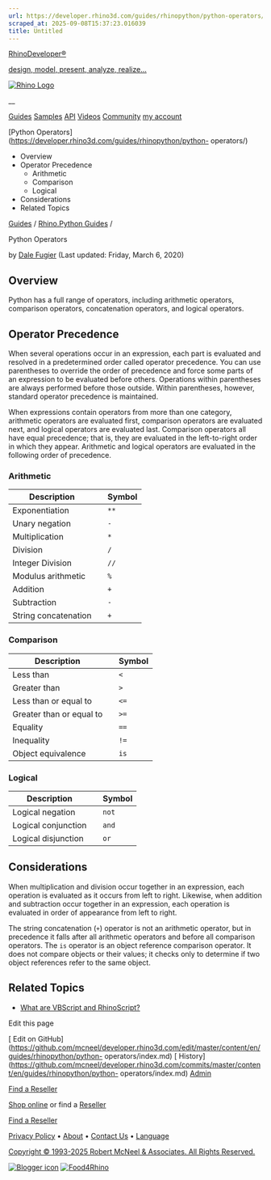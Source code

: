 ```yaml
---
url: https://developer.rhino3d.com/guides/rhinopython/python-operators/
scraped_at: 2025-09-08T15:37:23.016039
title: Untitled
---
```


[RhinoDeveloper®](/)

[design, model, present, analyze, realize...](/)

[![Rhino Logo](https://developer.rhino3d.com/images/rhinodevlogo.png)](/)

__

[Guides](https://developer.rhino3d.com/guides)
[Samples](https://developer.rhino3d.com/samples)
[API](https://developer.rhino3d.com/api)
[Videos](https://developer.rhino3d.com/videos)
[Community](https://discourse.mcneel.com/c/rhino-developer) [my account
](https://www.rhino3d.com/my-account/ "Manage your account, licenses, and
teams")

[Python Operators](https://developer.rhino3d.com/guides/rhinopython/python-
operators/)

  * Overview
  * Operator Precedence
    * Arithmetic
    * Comparison
    * Logical
  * Considerations
  * Related Topics

[Guides](https://developer.rhino3d.com/en/guides/) / [Rhino.Python
Guides](https://developer.rhino3d.com/en/guides/rhinopython/) /

Python Operators

by [Dale Fugier](https://discourse.mcneel.com/u/dale/) (Last updated: Friday,
March 6, 2020)

## Overview

Python has a full range of operators, including arithmetic operators,
comparison operators, concatenation operators, and logical operators.

## Operator Precedence

When several operations occur in an expression, each part is evaluated and
resolved in a predetermined order called operator precedence. You can use
parentheses to override the order of precedence and force some parts of an
expression to be evaluated before others. Operations within parentheses are
always performed before those outside. Within parentheses, however, standard
operator precedence is maintained.

When expressions contain operators from more than one category, arithmetic
operators are evaluated first, comparison operators are evaluated next, and
logical operators are evaluated last. Comparison operators all have equal
precedence; that is, they are evaluated in the left-to-right order in which
they appear. Arithmetic and logical operators are evaluated in the following
order of precedence.

### Arithmetic

Description |  | Symbol  
---|---|---  
Exponentiation |  | `**`  
Unary negation |  | `-`  
Multiplication |  | `*`  
Division |  | `/`  
Integer Division |  | `//`  
Modulus arithmetic |  | `%`  
Addition |  | `+`  
Subtraction |  | `-`  
String concatenation |  | `+`  
  
### Comparison

Description |  | Symbol  
---|---|---  
Less than |  | `<`  
Greater than |  | `>`  
Less than or equal to |  | `<=`  
Greater than or equal to |  | `>=`  
Equality |  | `==`  
Inequality |  | `!=`  
Object equivalence |  | `is`  
  
### Logical

Description |  | Symbol  
---|---|---  
Logical negation |  | `not`  
Logical conjunction |  | `and`  
Logical disjunction |  | `or`  
  
## Considerations

When multiplication and division occur together in an expression, each
operation is evaluated as it occurs from left to right. Likewise, when
addition and subtraction occur together in an expression, each operation is
evaluated in order of appearance from left to right.

The string concatenation (`+`) operator is not an arithmetic operator, but in
precedence it falls after all arithmetic operators and before all comparison
operators. The `is` operator is an object reference comparison operator. It
does not compare objects or their values; it checks only to determine if two
object references refer to the same object.

## Related Topics

  * [What are VBScript and RhinoScript?](https://developer.rhino3d.com/guides/rhinoscript/what-are-vbscript-rhinoscript/)

Edit this page

[ Edit on
GitHub](https://github.com/mcneel/developer.rhino3d.com/edit/master/content/en/guides/rhinopython/python-
operators/index.md) [
History](https://github.com/mcneel/developer.rhino3d.com/commits/master/content/en/guides/rhinopython/python-
operators/index.md) [ Admin](https://developer.rhino3d.com/admin)

[Find a Reseller](https://www.rhino3d.com/sales)

[Shop online](https://www.rhino3d.com/store) or find a
[Reseller](https://www.rhino3d.com/sales)

[Find a Reseller](https://www.rhino3d.com/sales)

[Privacy Policy](https://www.rhino3d.com/privacy) •
[About](https://www.rhino3d.com/mcneel/about) • [Contact
Us](https://www.rhino3d.com/mcneel/contact) • [
Language](https://www.rhino3d.com/language "Change to a different region or
language")

[Copyright © 1993-2025 Robert McNeel & Associates. All Rights
Reserved.](https://www.rhino3d.com/mcneel/about)

[](https://www.facebook.com/McNeelRhinoceros/)
[](https://twitter.com/bobmcneel) [](https://www.linkedin.com/groups/75313/)
[](https://www.youtube.com/user/RhinoGuide/videos) [](https://vimeo.com/rhino)
[![Blogger
icon](https://developer.rhino3d.com/images/blogger.svg)](http://blog.rhino3d.com/)
[![Food4Rhino](https://developer.rhino3d.com/images/f4r_icon_01.svg)](https://www.food4rhino.com)


